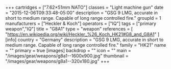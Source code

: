 +++
cartridges = ["7.62×51mm NATO"]
classes = "Light machine gun"
date = "2015-12-06T09:33:48-05:00"
description = "GSG 9 LMG, accurate in short to medium range. Capable of long range controlled fire."
groupId = 1
manufacturers = ["Heckler & Koch"]
operators = ["IQ"]
tags = ["primary weapon","IQ"]
title = "G8A1"
type = "weapon"
references = [
  "https://en.wikipedia.org/wiki/Heckler_%26_Koch_HK21#G8_and_G8A1"
]
[info]
  country = "Germany"
  description = "GSG 9 LMG, accurate in short to medium range. Capable of long range controlled fire."
  family = "HK21"
  name = ""
  primary = true
[images]
  backdrop = ""
  icon = ""
  main = "/images/gear/weapons/g8a1--1600x900.jpg"
  thumbnail = "/images/gear/weapons/g8a1--320x180.jpg"
+++
